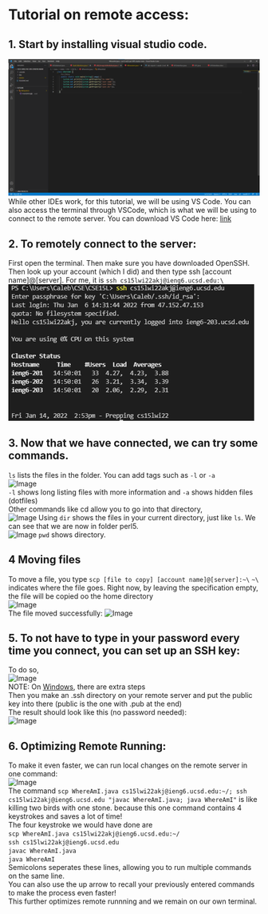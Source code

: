 # Tutorial on remote access: 
## 1. Start by installing visual studio code.
![Image](vscodeworks.png)\
While other IDEs work, for this tutorial, we will be using VS Code. You can also access the terminal through VSCode, which is what we will be using to connect to the remote server.
You can download VS Code here: [link](https://code.visualstudio.com/download)
## 2. To remotely connect to the server: 
First open the terminal. Then make sure you have downloaded OpenSSH.\
Then look up your account (which I did) and then type ssh [account name]@[server]. For me, it is ```ssh cs15lwi22akj@ieng6.ucsd.edu:\```
![Image](remotelyconnectingtoserver.png)
## 3. Now that we have connected, we can try some commands. 
```ls``` lists the files in the folder. You can add tags such as ```-l``` or ```-a``` \
![Image](diffcommands.png)\
```-l``` shows long listing files with more information and ```-a``` shows hidden files (dotfiles)\
Other commands like cd allow you to go into that directory,\
![Image](morecommands.png) Using ```dir``` shows the files in your current directory, just like ```ls```. We can see that we are now in folder perl5.\
![Image](evenmorecommands.png) ```pwd``` shows directory.
## 4 Moving files
To move a file, you type ```scp [file to copy] [account name]@[server]:~\```
```~\``` indicates where the file goes. Right now, by leaving the specification empty, the file will be copied oo the home directory\
 ![Image](copyfileover.png)\
 The file moved successfully: ![Image](yesthefilemoved.png)
## 5. To not have to type in your password every time you connect, you can set up an SSH key:
To do so,\
![Image](keys.png)\
NOTE: On [Windows](https://docs.microsoft.com/en-us/windows-server/administration/openssh/openssh_keymanagement#user-key-generation), there are extra steps\
Then you make an .ssh directory on your remote server and put the public key into there (public is the one with .pub at the end)\
The result should look like this (no password needed):\
![Image](keygenworks.png)
## 6. Optimizing Remote Running:
To make it even faster, we can run local changes on the remote server in one command:\
![Image](allinone.png)\
The command ```scp WhereAmI.java cs15lwi22akj@ieng6.ucsd.edu:~/; ssh cs15lwi22akj@ieng6.ucsd.edu "javac WhereAmI.java; java WhereAmI"``` 
is like killing two birds with one stone. 
because this one command contains 4 keystrokes and saves a lot of time!\
The four keystroke we would have done are \
```scp WhereAmI.java cs15lwi22akj@ieng6.ucsd.edu:~/```\
```ssh cs15lwi22akj@ieng6.ucsd.edu```\
```javac WhereAmI.java```\
```java WhereAmI```\
Semicolons seperates these lines, allowing you to run multiple commands on the same line.\
You can also use the up arrow to recall your previously entered commands to make the process even faster!\
This further optimizes remote runnning and we remain on our own terminal.
